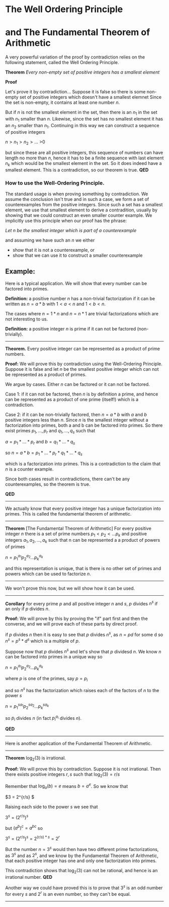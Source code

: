 # The Well Ordering Principle 
# and The Fundamental Theorem of Arithmetic

A very powerful variation of the proof by contradiction relies on the following statement, called the Well Ordering Principle.

**Theorem** _Every non-empty set of positive integers has a smallest element_

**Proof**

Let's prove it by contradiction... Suppose it is false so there is some
non-empty set of positive integers which doesn't have a smallest elemnet
Since the set is non-empty, it contains at least one number $n$.

But if $n$ is not the smallest element in the set, then there is an $n_1$ in the set with $n_1$ smaller than $n$.
Likewise, since the set has no smallest element it has an $n_2$ smaller than $n_1$. 
Continuing in this way we can construct a sequence of positive integers

$n \gt n_1 \gt n_2 \gt \ldots$ >0

but since these are all positive integers, this sequence of numbers can have length no more than $n$,
hence it has to be a finite sequence with last element $n_k$ which would be the smallest element in the set.
So it does indeed have a smallest element. This is a contradiction, so our theorem is true.  **QED**

### How to use the Well-Ordering Principle.
The standard usage is when proving something by contradiction. We assume the conclusion isn't true
and in such a case, we form a set of counterexamples from the positive integers.  Since such a set has
a smallest element, we use that smallest element to derive a contradition, usually by showing that we could
construct an even smaller counter example.  We implicitly use this principle when our proof has the phrase:

_Let n be the smallest integer which is part of a counterexample_

and assuming we have such an $n$ we either
* show that it is not a counterexample, or
* show that we can use it to construct a smaller counterexample

## Example: 
Here is a typical application. We will show that every number can be factored into primes.


**Definition:** a positive number $n$ has a non-trivial factorization if it can be written as $n=a*b$
with $1\lt a \lt n$ and $1\lt b\lt n$.  

The cases where $n = 1 * n$ and $n = n * 1$ are trivial factorizations which are not interesting to us.

**Definition:** a positive integer $n$ is prime if it can not be factored (non-trivially).

---

**Theorem.** Every positive integer can be represented as a product of prime numbers.

**Proof:** We will prove this by contradiction using the Well-Ordering Principle.  Suppose
it is false and let $n$ be the smallest positive integer which can not be represented as
a product of primes.

We argue by cases. Either $n$ can be factored or it can not be factored.

Case 1: if it can not be factored, then $n$ is by definition a prime, and hence can be represented
as a product of one prime (itself!)  which is a contradiction.

Case 2: if it can be non-trivially factored, then $n=a*b$ with $a$ and $b$ positive integers less than $n$.
Since $n$ is the smallest integer without a factorization into primes, both a and b can be factored into primes.
So there exist primes $p_1,\ldots,p_r$ and $q_1,\ldots,q_s$ such that

$a = p_1 * \ldots * p_r$ and $b = q_1 * \ldots * q_s$

so $n = a*b = p_1 * \ldots * p_r * q_1 * \ldots * q_s$

which is a factorization into primes. This is a contradiction to the claim that $n$ is a counter example.

Since both cases result in contradictions, there can't be any counterexamples, so the theorem is true.

**QED**

---

We actually know that every positive integer has a unique factorization into primes. This is called
the fundamental theorem of arithmetic.

---

**Theorem** [The Fundamental Theorem of Arithmetic] For every positive integer $n$ there is a set of prime numbers $p_1\lt p_2 \lt \ldots p_k$
and positive integers $a_1, a_2, \ldots, a_k$ such that n can be represented a a product of powers of primes

$n = p_1^{a_1} p_2^{a_2} \ldots p_k^{a_k}$

and this representation is unique, that is there is no other set of primes and powers which can be used to
factorize $n$.

---

We won't prove this now, but we will show how it can be used.

---

**Corollary** for every prime $p$ and all positive integer $n$ and $s$, 
$p$ divides $n^s$ if an only if $p$ divides $n$.

**Proof:**
We will prove by this by proving the "if" part first and then the converse,
and we will prove each of these parts by direct proof.

if $p$ divides $n$ then it is easy to see that $p$ divides $n^s$, as $n=pd$ for some d
so $n^s = p^s*d^s$ which is a multiple of $p$.

Suppose now that $p$ divides $n^s$ and let's show that $p$ dividesd $n$.
We know $n$ can be factored into primes in a unique way so

$n = p_1^{a_1} p_2^{a_2} \ldots p_k^{a_k}$

where $p$ is one of the primes, say $p=p_i$

and so $n^s$ has the factorization which raises each of the factors of $n$ to the power $s$

$n = p_1^{sa_1} p_2^{sa_2} \ldots p_k^{sa_k}$

so $p_i$ divides $n$ (in fact $p_i^{a_i}$ divides $n$).

**QED**

---

Here is another application of the Fundamental Theorem of Arithmetic.

---

**Theorem** $\log_2(3)$ is irrational.

**Proof:** 
We will prove this by contradiction. Suppose it is not irrational.
Then there exists positive integers $r,s$  such that $\log_2(3)=r/s$

Remember that $\log_a(b)=e$ means $b = a^e$. So we know that

$3 = 2^{r/s} $

Raising each side to the power $s$ we see that

$3^s = (2^{r/s})^s$

but $(a^b)^c = a^{bc}$ so 

$3^s = (2^{r/s})^s = 2^{(r/s)*s} = 2^r$

But the number $n=3^s$ would then have two different prime factorizations, as $3^s$ and as $2^s$,
and we know by the Fundamental Theorem of Arithmetic, that each positive integer has one and only
one factorization into primes.

This contradiction shows that $\log_2(3)$ can not be rational, and hence is an irrational number.
**QED**

Another way we could have proved this is to prove that $3^s$ is an odd number for every $s$ and $2^r$
is an even number, so they can't be equal. 

---


